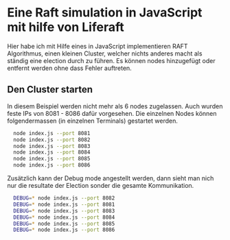 # Eine Raft simulation in JavaScript mit hilfe von Liferaft
Hier habe ich mit Hilfe eines in JavaScript implementieren RAFT Algorithmus, einen
kleinen Cluster, welcher nichts anderes macht als ständig eine election durch
zu führen. Es können nodes hinzugefügt oder entfernt werden ohne dass Fehler auftreten.

## Den Cluster starten
In diesem Beispiel werden nicht mehr als 6 nodes zugelassen. Auch wurden feste IPs von 8081 - 8086 dafür vorgesehen.
Die einzelnen Nodes können folgendermassen (in einzelnen Terminals) gestartet werden.

```bash
  node index.js --port 8081
  node index.js --port 8082
  node index.js --port 8083
  node index.js --port 8084
  node index.js --port 8085
  node index.js --port 8086
```

Zusätzlich kann der Debug mode angestellt werden, dann sieht man nich nur die
resultate der Election sonder die gesamte Kommunikation.

```bash
  DEBUG=* node index.js --port 8082
  DEBUG=* node index.js --port 8081
  DEBUG=* node index.js --port 8083
  DEBUG=* node index.js --port 8084
  DEBUG=* node index.js --port 8085
  DEBUG=* node index.js --port 8086
```
